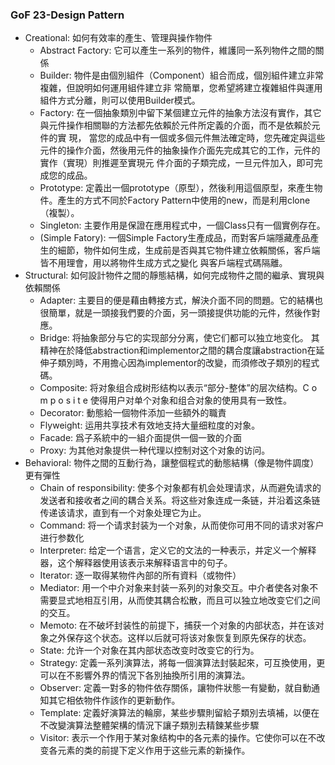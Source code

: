 ### GoF 23-Design Pattern
* Creational: 如何有效率的產生、管理與操作物件
	* Abstract Factory: 它可以產生一系列的物件，維護同一系列物件之間的關係
	* Builder: 物件是由個別組件（Component）組合而成，個別組件建立非常複雜，但說明如何運用組件建立非 常簡單，您希望將建立複雜組件與運用組件方式分離，則可以使用Builder模式。
	* Factory: 在一個抽象類別中留下某個建立元件的抽象方法沒有實作，其它與元件操作相關聯的方法都先依賴於元件所定義的介面，而不是依賴於元件的實 現， 當您的成品中有一個或多個元件無法確定時，您先確定與這些元件的操作介面，然後用元件的抽象操作介面先完成其它的工作，元件的實作（實現）則推遲至實現元 件介面的子類完成，一旦元件加入，即可完成您的成品。
	* Prototype: 定義出一個prototype（原型），然後利用這個原型，來產生物件。產生的方式不同於Factory Pattern中使用的new，而是利用clone（複製）。
	* Singleton: 主要作用是保證在應用程式中，一個Class只有一個實例存在。
	* (Simple Fatory): 一個Simple Factory生產成品，而對客戶端隱藏產品產生的細節，物件如何生成，生成前是否與其它物件建立依賴關係，客戶端皆不用理會，用以將物件生成方式之變化 與客戶端程式碼隔離。
* Structural: 如何設計物件之間的靜態結構，如何完成物件之間的繼承、實現與依賴關係
	* Adapter: 主要目的便是藉由轉接方式，解決介面不同的問題。它的結構也很簡單，就是一頭接我們要的介面，另一頭接提供功能的元件，然後作對應。
	* Bridge: 将抽象部分与它的实现部分分离，使它们都可以独立地变化。 其精神在於降低abstraction和implementor之間的耦合度讓abstraction在延伸子類別時，不用擔心因為implementor的改變，而須修改子類別的程式碼。
	* Composite: 将对象组合成树形结构以表示“部分-整体”的层次结构。C o m p o s i t e 使得用户对单个对象和组合对象的使用具有一致性。
	* Decorator: 動態給一個物件添加一些額外的職責
	* Flyweight: 运用共享技术有效地支持大量细粒度的对象。
	* Facade: 爲子系統中的一組介面提供一個一致的介面
	* Proxy: 为其他对象提供一种代理以控制对这个对象的访问。
* Behavioral: 物件之間的互動行為，讓整個程式的動態結構（像是物件調度）更有彈性
	* Chain of responsibility: 使多个对象都有机会处理请求，从而避免请求的发送者和接收者之间的耦合关系。将这些对象连成一条链，并沿着这条链传递该请求，直到有一个对象处理它为止。
	* Command: 将一个请求封装为一个对象，从而使你可用不同的请求对客户进行参数化
	* Interpreter: 给定一个语言，定义它的文法的一种表示，并定义一个解释器，这个解释器使用该表示来解释语言中的句子。
	* Iterator: 逐一取得某物件內部的所有資料（或物件）
	* Mediator: 用一个中介对象来封装一系列的对象交互。中介者使各对象不需要显式地相互引用，从而使其耦合松散，而且可以独立地改变它们之间的交互。
	* Memoto: 在不破坏封装性的前提下，捕获一个对象的内部状态，并在该对象之外保存这个状态。这样以后就可将该对象恢复到原先保存的状态。
	* State: 允许一个对象在其内部状态改变时改变它的行为。
	* Strategy: 定義一系列演算法，將每一個演算法封裝起來，可互換使用，更可以在不影響外界的情況下各別抽換所引用的演算法。
	* Observer: 定義一對多的物件依存關係，讓物件狀態一有變動，就自動通知其它相依物件作該作的更新動作。
	* Template: 定義好演算法的輪廓，某些步驟則留給子類別去填補，以便在不改變演算法整體架構的情況下讓子類別去精鍊某些步驟
	* Visitor: 表示一个作用于某对象结构中的各元素的操作。它使你可以在不改变各元素的类的前提下定义作用于这些元素的新操作。
